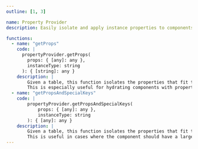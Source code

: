 ```yaml
---
outline: [1, 3]

name: Property Provider
description: Easily isolate and apply instance properties to components.

functions:
  - name: "getProps"
    code: |
      propertyProvider.getProps(
        props: { [any]: any },
        instanceType: string
      ): { [string]: any }
    description: |
        Given a table, this function isolates the properties that fit the instance type.
        This is especially useful for hydrating components with properties passed by the user.
  - name: "getPropsAndSpecialKeys"
    code: |
        propertyProvider.getPropsAndSpecialKeys(
            props: { [any]: any },
            instanceType: string
        ): { [any]: any }
    description: |
        Given a table, this function isolates the properties that fit the instance type and all special keys passed.
        This is useful in cases where the component should have a large amount of flexibility.
---
```


<ComponentView :frontmatter="$frontmatter"/>
